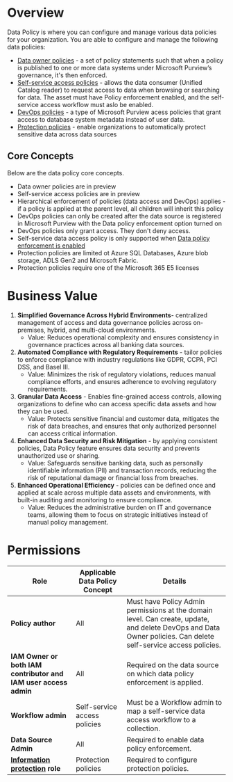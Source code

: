 # Overview
Data Policy is where you can configure and manage various data policies for your organization. You are able to configure and manage the following data policies:
- [Data owner policies](https://learn.microsoft.com/en-us/purview/legacy/concept-policies-data-owner) - a set of policy statements such that when a policy is published to one or more data systems under Microsoft Purview’s governance, it's then enforced.
- [Self-service access policies](https://learn.microsoft.com/en-us/purview/legacy/concept-self-service-data-access-policy) -  allows the data consumer (Unified Catalog reader) to request access to data when browsing or searching for data. The asset must have Policy enforcement enabled, and the self-service access workflow must aslo be enabled.
- [DevOps policies](https://learn.microsoft.com/en-us/purview/legacy/concept-policies-devops) - a type of Microsoft Purview acess policies that grant access to database system metadata instead of user data.
- [Protection policies](https://learn.microsoft.com/en-us/purview/how-to-create-protection-policy?tabs=azure-sources) - enable organizations to automatically protect sensitive data across data sources

## Core Concepts
Below are the data policy core concepts.
- Data owner policies are in preview
- Self-service access policies are in preview
- Hierarchical enforcement of policies (data access and DevOps) applies - if a policy is applied at the parent level, all children will inherit this policy
- DevOps policies can only be created after the data source is registered in Microsoft Purview with the Data policy enforcement option turned on
- DevOps policies only grant access. They don't deny access.
- Self-service data access policy is only supported when [Data policy enforcement is enabled](https://learn.microsoft.com/en-us/purview/legacy/how-to-enable-data-policy-enforcement#prerequisites)
- Protection policies are limited ot Azure SQL Databases, Azure blob storage, ADLS Gen2 and Microsoft Fabric.
- Protection policies require one of the Microsoft 365 E5 licenses

# Business Value
1. **Simplified Governance Across Hybrid Environments**- centralized management of access and data governance policies across on-premises, hybrid, and multi-cloud environments.
    - Value: Reduces operational complexity and ensures consistency in governance practices across all banking data sources.
2. **Automated Compliance with Regulatory Requirements** - tailor policies to enforce compliance with industry regulations like GDPR, CCPA, PCI DSS, and Basel III.
    - Value: Minimizes the risk of regulatory violations, reduces manual compliance efforts, and ensures adherence to evolving regulatory requirements.
3. **Granular Data Access** - Enables fine-grained access controls, allowing organizations to define who can access specific data assets and how they can be used.
    - Value: Protects sensitive financial and customer data, mitigates the risk of data breaches, and ensures that only authorized personnel can access critical information.
4. **Enhanced Data Security and Risk Mitigation** - by applying consistent policies, Data Policy feature ensures data security and prevents unauthorized use or sharing.
    - Value: Safeguards sensitive banking data, such as personally identifiable information (PII) and transaction records, reducing the risk of reputational damage or financial loss from breaches.
5. **Enhanced Operational Efficiency** - policies can be defined once and applied at scale across multiple data assets and environments, with built-in auditing and monitoring to ensure compliance.
    - Value: Reduces the administrative burden on IT and governance teams, allowing them to focus on strategic initiatives instead of manual policy management.

# Permissions
| **Role**                                                                 | **Applicable Data Policy Concept** | **Details**                                                              |
|-----------------------------------------------------------------------|------------------------------------|-----------------------------------------------------| 
| **Policy author**                               | All  | Must have Policy Admin permissions at the domain level. Can create, update, and delete DevOps and Data Owner policies. Can delete self-service access policies.                                            |
| **IAM Owner or both IAM contributor and IAM user access admin**        | All                        | Required on the data source on which data policy enforcement is applied.                            |
| **Workflow admin**                                               | Self-service access policies                       | Must be a Workflow admin to map a self-service data access workflow to a collection.                         |
| **Data Source Admin**                                              | All                        | Required to enable data policy enforcement.                              |
| **[Information protection](https://learn.microsoft.com/en-us/purview/how-to-create-protection-policy-azure-sources#users-and-permissions) role**           | Protection policies       | Required to configure protection policies.           |
